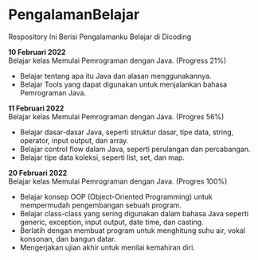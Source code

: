 # PengalamanBelajar
Respository Ini Berisi Pengalamanku Belajar di Dicoding

**10 Februari 2022**  
Belajar kelas Memulai Pemrograman dengan Java. (Progress 21%)
* Belajar tentang apa itu Java dan alasan menggunakannya.
* Belajar Tools yang dapat digunakan untuk menjalankan bahasa Pemrograman Java.

**11 Februari 2022**  
Belajar kelas Memulai Pemrograman dengan Java. (Progres 56%)
* Belajar dasar-dasar Java, seperti struktur dasar, tipe data, string, operator, input output, dan array.
* Belajar control flow dalam Java, seperti perulangan dan percabangan.
* Belajar tipe data koleksi, seperti list, set, dan map.

**20 Februari 2022**  
Belajar kelas Memulai Pemrograman dengan Java. (Progres 100%)
* Belajar konsep OOP (Object-Oriented Programming) untuk mempermudah pengembangan sebuah program.
* Belajar class-class yang sering digunakan dalam bahasa Java seperti generic, exception, input output, date time, dan casting. 
* Berlatih dengan membuat program untuk menghitung suhu air, vokal konsonan, dan bangun datar. 
* Mengerjakan ujian akhir untuk menilai kemahiran diri.
